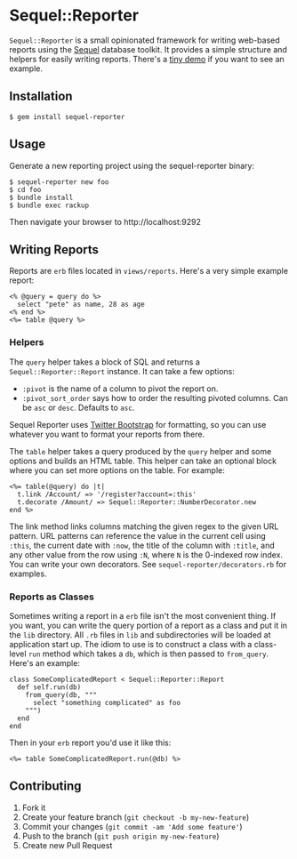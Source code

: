 # Sequel::Reporter

`Sequel::Reporter` is a small opinionated framework for writing web-based reports using the [Sequel](http://sequel.rubyforge.org) database toolkit. It provides a simple structure and helpers for easily writing reports. There's a [tiny demo](http://sequel-reporter-demo.herokuapp.com) if you want to see an example.

## Installation

    $ gem install sequel-reporter

## Usage

Generate a new reporting project using the sequel-reporter binary:

    $ sequel-reporter new foo
    $ cd foo
    $ bundle install
    $ bundle exec rackup
    
Then navigate your browser to http://localhost:9292

## Writing Reports

Reports are `erb` files located in `views/reports`. Here's a very simple example report:

    <% @query = query do %>
      select "pete" as name, 28 as age
    <% end %>
    <%= table @query %>
    
### Helpers

The `query` helper takes a block of SQL and returns a `Sequel::Reporter::Report` instance. It can take a few options:

* `:pivot` is the name of a column to pivot the report on. 
* `:pivot_sort_order` says how to order the resulting pivoted columns. Can be `asc` or `desc`. Defaults to `asc`.

Sequel Reporter uses [Twitter Bootstrap](http://twitter.github.com/bootstrap) for formatting, so you can use whatever you want to format your reports from there. 

The `table` helper takes a query produced by the `query` helper and some options and builds an HTML table. This helper can take an optional block where you can set more options on the table. For example:

    <%= table(@query) do |t|
      t.link /Account/ => '/register?account=:this'
      t.decorate /Amount/ => Sequel::Reporter::NumberDecorator.new
    end %>
    
The link method links columns matching the given regex to the given URL pattern. URL patterns can reference the value in the current cell using `:this`, the current date with `:now`, the title of the column with `:title`, and any other value from the row using `:N`, where `N` is the 0-indexed row index. You can write your own decorators. See `sequel-reporter/decorators.rb` for examples.

### Reports as Classes

Sometimes writing a report in a `erb` file isn't the most convenient thing. If you want, you can write the query portion of a report as a class and put it in the `lib` directory. All `.rb` files in `lib` and subdirectories will be loaded at application start up. The idiom to use is to construct a class with a class-level `run` method which takes a `db`, which is then passed to `from_query`. Here's an example:

    class SomeComplicatedReport < Sequel::Reporter::Report
      def self.run(db)
        from_query(db, """
          select "something complicated" as foo
        """)
      end
    end

Then in your `erb` report you'd use it like this:

    <%= table SomeComplicatedReport.run(@db) %>

## Contributing

1. Fork it
2. Create your feature branch (`git checkout -b my-new-feature`)
3. Commit your changes (`git commit -am 'Add some feature'`)
4. Push to the branch (`git push origin my-new-feature`)
5. Create new Pull Request
